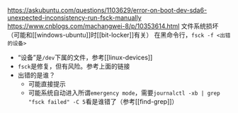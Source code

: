 https://askubuntu.com/questions/1103629/error-on-boot-dev-sda6-unexpected-inconsistency-run-fsck-manually
https://www.cnblogs.com/machangwei-8/p/10353614.html
文件系统损坏（可能和[[windows-ubuntu]]时[[bit-locker]]有关）
在黑命令行，`fsck -f <出错的设备>`
- “设备”是`/dev`下属的文件，参考[[linux-devices]]
- `fsck`是修复，但有风险。参考上面的链接
- 出错的是谁？
  - 可能直接提示
  - 可能系统自动进入所谓`emergency mode`，需要`journalctl -xb | grep "fsck failed" -C 5`看是谁错了（参考[[find-grep]]）
